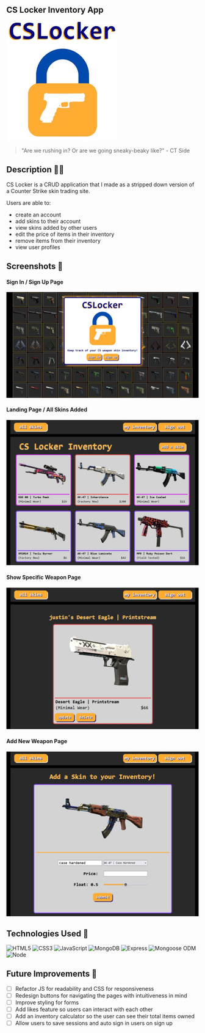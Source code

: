 ## CS Locker Inventory App
![CS Locker Logo](./public/images/screenshots/CSlocker.jpg)
>"Are we rushing in? Or are we going sneaky-beaky like?" - CT Side

## Description 🐱‍👤
CS Locker is a CRUD application that I made as a stripped down version of a Counter Strike skin trading site. 

Users are able to:
* create an account
* add skins to their account
* view skins added by other users
* edit the price of items in their inventory
* remove items from their inventory
* view user profiles

## Screenshots 🎥

#### Sign In / Sign Up Page
![sign in / up page](./public/images/screenshots/CSlockersignin.jpg)

#### Landing Page / All Skins Added
![CS Locker Logo](./public/images/screenshots/CSlockerlanding.jpg)

#### Show Specific Weapon Page
![CS Locker Logo](./public/images/screenshots/CSlockershow.jpg)

#### Add New Weapon Page
![CS Locker Logo](./public/images/screenshots/CSlockercreate.jpg)

## Technologies Used 🚀
![HTML5](https://img.shields.io/badge/-HTML5-05122A?style=flat&logo=html5)
![CSS3](https://img.shields.io/badge/-CSS-05122A?style=flat&logo=css3)
![JavaScript](https://img.shields.io/badge/-JavaScript-05122A?style=flat&logo=javascript)
![MongoDB](https://img.shields.io/badge/-MongoDB-05122A?style=flat&logo=mongodb)
![Express](https://img.shields.io/badge/-Express-05122A?style=flat&logo=express)
![Mongoose ODM](https://img.shields.io/badge/-Mongoose_ODM-05122A?style=flat&logo=mongodb)
![Node](https://img.shields.io/badge/-Node.js-05122A?style=flat&logo=node.js)

## Future Improvements 🌃
- [ ] Refactor JS for readability and CSS for responsiveness
- [ ] Redesign buttons for navigating the pages with intuitiveness in mind
- [ ] Improve styling for forms 
- [ ] Add likes feature so users can interact with each other
- [ ] Add an inventory calculator so the user can see their total items owned
- [ ] Allow users to save sessions and auto sign in users on sign up
